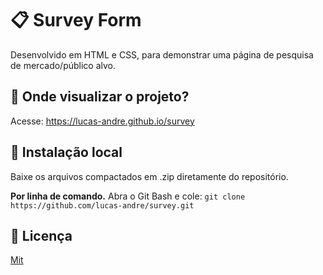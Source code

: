 # 📋 Survey Form

Desenvolvido em HTML e CSS, para demonstrar uma página de pesquisa de mercado/público alvo.  

## 🙂 Onde visualizar o projeto?

Acesse: https://lucas-andre.github.io/survey


## 📂 Instalação local 
Baixe os arquivos compactados em .zip diretamente do repositório.

**Por linha de comando.**
Abra o Git Bash e cole: `git clone https://github.com/lucas-andre/survey.git`


## 📃 Licença 

[Mit](https://choosealicense.com/licenses/mit/)
